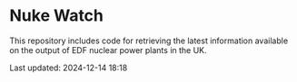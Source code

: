 # Nuke Watch

This repository includes code for retrieving the latest information available on the output of EDF nuclear power plants in the UK.

Last updated: 2024-12-14 18:18